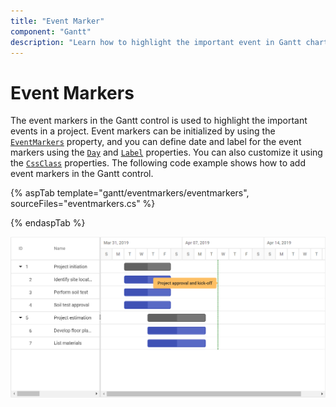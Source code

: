 ```yaml
---
title: "Event Marker"
component: "Gantt"
description: "Learn how to highlight the important event in Gantt chart part in the Essential JS 2 Gantt control."
---
```


# Event Markers

The event markers in the Gantt control is used to highlight the important events in a project. Event markers can be initialized by using the [`EventMarkers`](https://help.syncfusion.com/cr/aspnetcore-js2/Syncfusion.EJ2.Gantt.Gantt.html#Syncfusion_EJ2_Gantt_Gantt_EventMarkers) property, and you can define date and label for the event markers using the [`Day`](https://help.syncfusion.com/cr/aspnetcore-js2/Syncfusion.EJ2.Gantt.GanttEventMarker.html#Syncfusion_EJ2_Gantt_GanttEventMarker_Day) and [`Label`](https://help.syncfusion.com/cr/aspnetcore-js2/Syncfusion.EJ2.Gantt.GanttEventMarker.html#Syncfusion_EJ2_Gantt_GanttEventMarker_Label) properties. You can also customize it using the [`CssClass`](https://help.syncfusion.com/cr/aspnetcore-js2/Syncfusion.EJ2.Gantt.GanttEventMarker.html#Syncfusion_EJ2_Gantt_GanttEventMarker_CssClass) properties. The following code example shows how to add event markers in the Gantt control.

{% aspTab template="gantt/eventmarkers/eventmarkers", sourceFiles="eventmarkers.cs" %}

{% endaspTab %}

![Alt text](images/eventmarkers.png)
